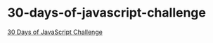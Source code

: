 # 30-days-of-javascript-challenge


[30 Days of JavaScript Challenge](https://leetcode.com/discuss/study-guide/3458761/day-3-30-days-of-lc-javascript-challenge)
